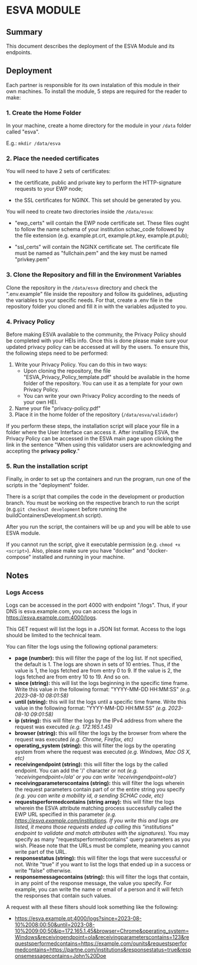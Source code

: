 
# ESVA MODULE
## Summary

This document describes the deployment of the ESVA Module and its endpoints.
  
## Deployment
Each partner is responsible for its own instalation of this module in their own machines. To install the module, 5 steps are required for the reader to make:

### 1. Create the Home Folder

In your machine, create a home directory for the module in your `/data` folder called "esva".

E.g.: `mkdir /data/esva`

### 2. Place the needed certificates

You will need to have 2 sets of certificates:

- the certificate, public and private key to perform the HTTP-signature requests to your EWP node;

- the SSL certificates for NGINX. This set should be generated by you.

You will need to create two directories inside the `/data/esva`:

- "ewp_certs" will contain the EWP node certificate set. These files ought to follow the name schema of your institution schac_code followed by the file extension (e.g. example.pt.crt, example.pt.key, example.pt.pub);

- "ssl_certs" will contain the NGINX certificate set. The certificate file must be named as "fullchain.pem" and the key must be named "privkey.pem"

### 3. Clone the Repository and fill in the Environment Variables

Clone the repository in the `/data/esva` directory and check the ".env.example" file inside the repository and follow its guidelines, adjusting the variables to your specific needs. For that, create a .env file in the repository folder you cloned and fill it in with the variables adjusted to you.

### 4. Privacy Policy
Before making ESVA available to the community, the Privacy Policy should be completed with your HEIs info. Once this is done please make sure your updated privacy policy can be accessed at will by the users.
To ensure this, the following steps need to be performed:
1. Write your Privacy Policy. You can do this in two ways:
   - Upon cloning the repository, the file "ESVA_Privacy_Policy_template.pdf" should be available in the home folder of the repository. You can use it as a template for your own Privacy Policy.
   - You can write your own Privacy Policy according to the needs of your own HEI.
2. Name your file "privacy-policy.pdf"
3. Place it in the home folder of the repository (`/data/esva/validador`)

If you perform these steps, the installation script will place your file in a folder where the User Interface can access it. After installing ESVA, the Privacy Policy can be accessed in the ESVA main page upon clicking the link in the sentence "When using this validator users are acknowledging and accepting the  **privacy policy**."

### 5. Run the installation script

Finally, in order to set up the containers and run the program, run one of the scripts in the "deployment" folder.

There is a script that compiles the code in the development or production branch. You must be working on the respective branch to run the script (e.g.`git checkout development` before running the buildContainersDevelopment.sh script).

After you run the script, the containers will be up and you will be able to use ESVA module.

If you cannot run the script, give it executable permission (e.g. `chmod +x <script>`).
Also, please make sure you have "docker" and "docker-compose" installed and running in your machine.

## Notes
### Logs Access
Logs can be accessed in the port 4000 with endpoint "/logs". Thus, if your DNS is esva.example.com, you can access the logs in https://esva.example.com:4000/logs.

This GET request will list the logs in a JSON list format. Access to the logs should be limited to the technical team.
  
You can filter the logs using the following optional parameters:


*  **page (number):** this will filter the page of the log list. If not specified, the default is 1. The logs are shown in sets of 10 entries. Thus, if the value is 1, the logs fetched are from entry 0 to 9. If the value is 2, the logs fetched are from entry 10 to 19. And so on.
*  **since (string):** this will list the logs beginning in the specific time frame. Write this value in the following format: "YYYY-MM-DD HH:MM:SS" *(e.g. 2023-08-10 08:01:58)*
*  **until (string):** this will list the logs until a specific time frame. Write this value in the following format: "YYYY-MM-DD HH:MM:SS" *(e.g. 2023-08-10 09:01:58)*
*  **ip (string):** this will filter the logs by the IPv4 address from where the request was executed *(e.g. 172.165.1.45)*
*  **browser (string):** this will filter the logs by the browser from where the request was executed *(e.g. Chrome, Firefox, etc)*
*  **operating_system (string):** this will filter the logs by the operating system from where the request was executed *(e.g. Windows, Mac OS X, etc)*
*  **receivingendpoint (string):** this will filter the logs by the called endpoint. You can add the '/' character or not *(e.g. 'receivingendpoint=/ola' or you can write 'receivingendpoint=ola')*
*  **receivingparameterscontains (string):** this will filter the logs wherein the request parameters contain part of or the entire string you specify *(e.g. you can write a mobility id, a sending SCHAC code, etc)*
*  **requestsperformedcontains (string array):** this will filter the logs wherein the ESVA attribute matching process successfully called the EWP URL specified in this parameter *(e.g. https://esva.example.com/institutions. If you write this and logs are listed, it means those requests ended up calling this "institutions" endpoint to validate and match attributes with the signatures).* You may specify as many "requestsperformedcontains" query parameters as you wish. Please note that the URLs must be complete, meaning you cannot write part of the URL.
*  **responsestatus (string):** this will filter the logs that were successful or not. Write "true" if you want to list the logs that ended up in a success or write "false" otherwise.
*  **responsemessagecontains (string):** this will filter the logs that contain, in any point of the response message, the value you specify. For example, you can write the name or email of a person and it will fetch the responses that contain such values.

A request with all these filters should look something like the following:

- https://esva.example.pt:4000/logs?since=2023-08-10%2008:00:50&until=2023-08-10%2009:00:50&ip=172.165.1.45&browser=Chrome&operating_system=Windows&receivingendpoint=ola&receivingparameterscontains=123&requestsperformedcontains=https://example.com/ounits&requestsperformedcontains=https://partne.com/institutions&responsestatus=true&responsemessagecontains=John%20Doe
